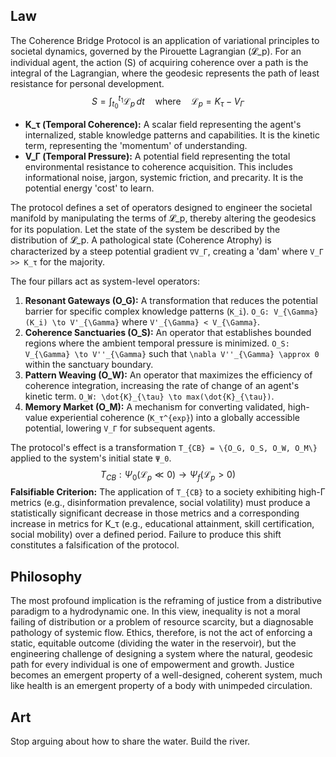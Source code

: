 ## Law
The Coherence Bridge Protocol is an application of variational principles to societal dynamics, governed by the Pirouette Lagrangian (𝓛_p). For an individual agent, the action (S) of acquiring coherence over a path is the integral of the Lagrangian, where the geodesic represents the path of least resistance for personal development.
$$ S = \int_{t_0}^{t_1} \mathcal{L}_p \,dt \quad \text{where} \quad \mathcal{L}_p = K_{\tau} - V_{\Gamma} $$
- **K_τ (Temporal Coherence):** A scalar field representing the agent's internalized, stable knowledge patterns and capabilities. It is the kinetic term, representing the 'momentum' of understanding.
- **V_Γ (Temporal Pressure):** A potential field representing the total environmental resistance to coherence acquisition. This includes informational noise, jargon, systemic friction, and precarity. It is the potential energy 'cost' to learn.

The protocol defines a set of operators designed to engineer the societal manifold by manipulating the terms of 𝓛_p, thereby altering the geodesics for its population. Let the state of the system be described by the distribution of 𝓛_p. A pathological state (Coherence Atrophy) is characterized by a steep potential gradient `∇V_Γ`, creating a 'dam' where `V_Γ >> K_τ` for the majority.

The four pillars act as system-level operators:
1.  **Resonant Gateways (O_G):** A transformation that reduces the potential barrier for specific complex knowledge patterns (`K_i`). `O_G: V_{\Gamma}(K_i) \to V'_{\Gamma}` where `V'_{\Gamma} < V_{\Gamma}`.
2.  **Coherence Sanctuaries (O_S):** An operator that establishes bounded regions where the ambient temporal pressure is minimized. `O_S: V_{\Gamma} \to V''_{\Gamma}` such that `\nabla V''_{\Gamma} \approx 0` within the sanctuary boundary.
3.  **Pattern Weaving (O_W):** An operator that maximizes the efficiency of coherence integration, increasing the rate of change of an agent's kinetic term. `O_W: \dot{K}_{\tau} \to max(\dot{K}_{\tau})`.
4.  **Memory Market (O_M):** A mechanism for converting validated, high-value experiential coherence (`K_τ^{exp}`) into a globally accessible potential, lowering `V_Γ` for subsequent agents.

The protocol's effect is a transformation `T_{CB} = \{O_G, O_S, O_W, O_M\}` applied to the system's initial state `Ψ_0`.
$$ T_{CB} : \Psi_0(\mathcal{L}_p \ll 0) \to \Psi_f(\mathcal{L}_p > 0) $$
**Falsifiable Criterion:** The application of `T_{CB}` to a society exhibiting high-Γ metrics (e.g., disinformation prevalence, social volatility) must produce a statistically significant decrease in those metrics and a corresponding increase in metrics for K_τ (e.g., educational attainment, skill certification, social mobility) over a defined period. Failure to produce this shift constitutes a falsification of the protocol.

## Philosophy
The most profound implication is the reframing of justice from a distributive paradigm to a hydrodynamic one. In this view, inequality is not a moral failing of distribution or a problem of resource scarcity, but a diagnosable pathology of systemic flow. Ethics, therefore, is not the act of enforcing a static, equitable outcome (dividing the water in the reservoir), but the engineering challenge of designing a system where the natural, geodesic path for every individual is one of empowerment and growth. Justice becomes an emergent property of a well-designed, coherent system, much like health is an emergent property of a body with unimpeded circulation.

## Art
Stop arguing about how to share the water. Build the river.
